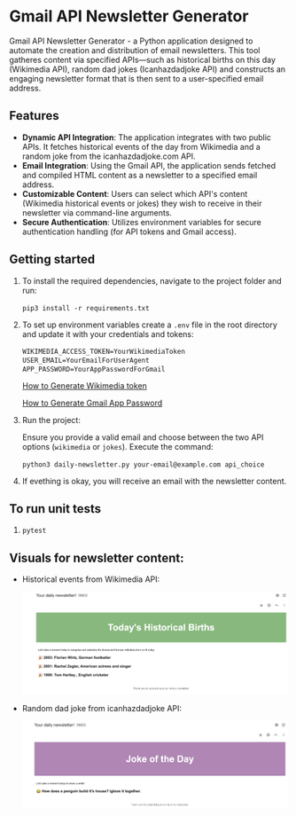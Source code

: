# Gmail API Newsletter Generator

Gmail API Newsletter Generator - a Python application designed to automate the creation and distribution of email newsletters. This tool gatheres content via specified APIs—such as historical births on this day (Wikimedia API), random dad jokes (Icanhazdadjoke API) and constructs an engaging newsletter format that is then sent to a user-specified email address.

## Features

- **Dynamic API Integration**: The application integrates with two public APIs. It fetches historical events of the day from Wikimedia and a random joke from the icanhazdadjoke.com API.
- **Email Integration**: Using the Gmail API, the application sends fetched and compiled HTML content as a newsletter to a specified email address.
- **Customizable Content**: Users can select which API's content (Wikimedia historical events or jokes) they wish to receive in their newsletter via command-line arguments.
- **Secure Authentication**: Utilizes environment variables for secure authentication handling (for API tokens and Gmail access).

## Getting started

1. To install the required dependencies, navigate to the project folder and run:

    `pip3 install -r requirements.txt`

2. To set up environment variables create a `.env` file in the root directory and update it with your credentials and tokens:

    ```plaintext
    WIKIMEDIA_ACCESS_TOKEN=YourWikimediaToken
    USER_EMAIL=YourEmailForUserAgent
    APP_PASSWORD=YourAppPasswordForGmail
    ```

    [How to Generate Wikimedia token](https://api.wikimedia.org/wiki/Getting_started_with_Wikimedia_APIs)

    [How to Generate Gmail App Password](https://support.google.com/accounts/answer/185833?hl=en)

3. Run the project:

    Ensure you provide a valid email and choose between the two API options (`wikimedia` or `jokes`). Execute the command:

    ```python3 daily-newsletter.py your-email@example.com api_choice```

4. If evething is okay, you will receive an email with the newsletter content.

## To run unit tests

1. `pytest`

## Visuals for newsletter content:
- Historical events from Wikimedia API:

    <img src="./assets/event_of_the_day.png" width="500" alt="Main form">
- Random dad joke from icanhazdadjoke API:

    <img src="./assets/joke_of_the_day.png" width="500" alt="Main form">
